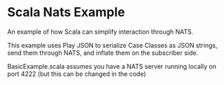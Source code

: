 # Scala Nats Example

An example of how Scala can simplify interaction through NATS. 

This example uses Play JSON to serialize Case Classes as JSON strings, send them through NATS, and inflate them on the 
subscriber side.

BasicExample.scala assumes you have a NATS server running locally on port 4222 (but this can be changed in the code)